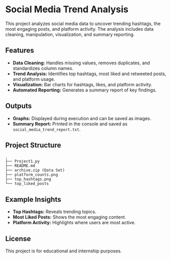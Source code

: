 # Social Media Trend Analysis

This project analyzes social media data to uncover trending hashtags, the most engaging posts, and platform activity. The analysis includes data cleaning, manipulation, visualization, and summary reporting.

## Features

- **Data Cleaning:** Handles missing values, removes duplicates, and standardizes column names.
- **Trend Analysis:** Identifies top hashtags, most liked and retweeted posts, and platform usage.
- **Visualization:** Bar charts for hashtags, likes, and platform activity.
- **Automated Reporting:** Generates a summary report of key findings.



## Outputs

- **Graphs:** Displayed during execution and can be saved as images.
- **Summary Report:** Printed in the console and saved as `social_media_trend_report.txt`.

## Project Structure

```
.
├── Project1.py
├── README.md
├── archive.zip (Data Set)
├── platform_counts.png
├── top_hashtags.png
└── top_liked_posts
```

## Example Insights

- **Top Hashtags:** Reveals trending topics.
- **Most Liked Posts:** Shows the most engaging content.
- **Platform Activity:** Highlights where users are most active.

## License

This project is for educational and internship purposes.
